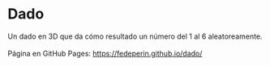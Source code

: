 # Dado
Un dado en 3D que da cómo resultado un número del 1 al 6 aleatoreamente. <br><br>
Página en GitHub Pages: https://fedeperin.github.io/dado/